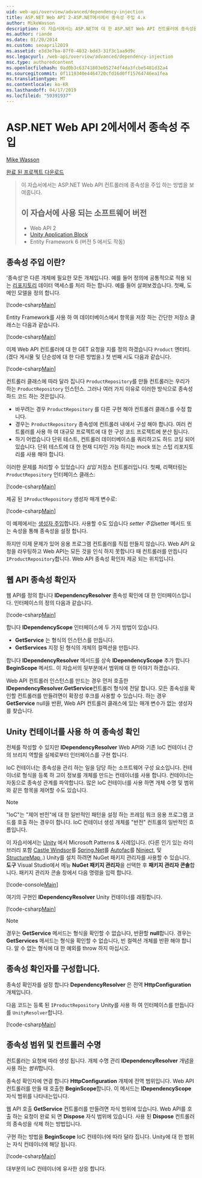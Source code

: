 ```yaml
---
uid: web-api/overview/advanced/dependency-injection
title: ASP.NET Web API 2-ASP.NET에서에서 종속성 주입 4.x
author: MikeWasson
description: 이 자습서에서는 ASP.NET에 대 한 ASP.NET Web API 컨트롤러에 종속성을 주입 하는 방법을 보여 줍니다. 4.x 합니다.
ms.author: riande
ms.date: 01/20/2014
ms.custom: seoapril2019
ms.assetid: e3d3e7ba-87f0-4032-bdd3-31f3c1aa9d9c
msc.legacyurl: /web-api/overview/advanced/dependency-injection
msc.type: authoredcontent
ms.openlocfilehash: 0ad0b3c63741803e05274df4da3fcbe5481d32a4
ms.sourcegitcommit: 0f1119340e4464720cfd16d0ff15764746ea1fea
ms.translationtype: MT
ms.contentlocale: ko-KR
ms.lasthandoff: 04/17/2019
ms.locfileid: "59391937"
---
```

# <a name="dependency-injection-in-aspnet-web-api-2"></a>ASP.NET Web API 2에서에서 종속성 주입

[Mike Wasson](https://github.com/MikeWasson)

[완료 된 프로젝트 다운로드](http://code.msdn.microsoft.com/ASP-NET-Web-API-Tutorial-468ee148)

> 이 자습서에서는 ASP.NET Web API 컨트롤러에 종속성을 주입 하는 방법을 보여줍니다.
> 
> ## <a name="software-versions-used-in-the-tutorial"></a>이 자습서에 사용 되는 소프트웨어 버전
> 
> 
> - Web API 2
> - [Unity Application Block](https://www.nuget.org/packages/Unity/)
> - Entity Framework 6 (버전 5 에서도 작동)


## <a name="what-is-dependency-injection"></a>종속성 주입 이란?

‘종속성’은 다른 개체에 필요한 모든 개체입니다. 예를 들어 정의에 공통적으로 적용 되는 [리포지토리](http://martinfowler.com/eaaCatalog/repository.html) 데이터 액세스를 처리 하는 합니다. 예를 들어 살펴보겠습니다. 첫째, 도메인 모델을 정의 합니다.

[!code-csharp[Main](dependency-injection/samples/sample1.cs)]

Entity Framework를 사용 하 여 데이터베이스에서 항목을 저장 하는 간단한 저장소 클래스는 다음과 같습니다.

[!code-csharp[Main](dependency-injection/samples/sample2.cs)]

이제 Web API 컨트롤러에 대 한 GET 요청을 지를 정의 하겠습니다 `Product` 엔터티. (겠다 게시물 및 단순성에 대 한 다른 방법을.) 첫 번째 시도 다음과 같습니다.

[!code-csharp[Main](dependency-injection/samples/sample3.cs)]

컨트롤러 클래스에 따라 달라 집니다 `ProductRepository`를 만들 컨트롤러는 우리가 하는 `ProductRepository` 인스턴스. 그러나 여러 가지 이유로 이러한 방식으로 종속성 하드 코드 하는 것은입니다.

- 바꾸려는 경우 `ProductRepository` 를 다른 구현 해야 컨트롤러 클래스를 수정 합니다.
- 경우는 `ProductRepository` 종속성에 컨트롤러 내에서 구성 해야 합니다. 여러 컨트롤러를 사용 하 여 대규모 프로젝트에 대 한 구성 코드 프로젝트에 분산 됩니다.
- 하기 어렵습니다 단위 테스트, 컨트롤러 데이터베이스를 쿼리하고도 하드 코딩 되어 있습니다. 단위 테스트에 대 한 현재 디자인 가능 하지는 mock 또는 스텁 리포지토리를 사용 해야 합니다.

이러한 문제를 처리할 수 있었습니다 *삽입* 저장소 컨트롤러입니다. 첫째, 리팩터링는 `ProductRepository` 인터페이스 클래스:

[!code-csharp[Main](dependency-injection/samples/sample4.cs)]

제공 된 `IProductRepository` 생성자 매개 변수로:

[!code-csharp[Main](dependency-injection/samples/sample5.cs)]

이 예제에서는 [생성자 주입](http://www.martinfowler.com/articles/injection.html#FormsOfDependencyInjection)합니다. 사용할 수도 있습니다 *setter 주입*setter 메서드 또는 속성을 통해 종속성을 설정 합니다.

하지만 이제 문제가 있어 응용 프로그램 컨트롤러를 직접 만들지 않습니다. Web API 요청을 라우팅하고 Web API는 모든 것을 인식 하지 못합니다 때 컨트롤러를 만듭니다 `IProductRepository`합니다. Web API 종속성 확인자 제공 되는 위치입니다.

## <a name="the-web-api-dependency-resolver"></a>웹 API 종속성 확인자

웹 API를 정의 합니다 **IDependencyResolver** 종속성 확인에 대 한 인터페이스입니다. 인터페이스의 정의 다음과 같습니다.

[!code-csharp[Main](dependency-injection/samples/sample6.cs)]

합니다 **IDependencyScope** 인터페이스에 두 가지 방법이 있습니다.

- **GetService** 는 형식의 인스턴스를 만듭니다.
- **GetServices** 지정 된 형식의 개체의 컬렉션을 만듭니다.

합니다 **IDependencyResolver** 메서드를 상속 **IDependencyScope** 추가 합니다 **BeginScope** 메서드. 이 자습서의 뒷부분에서 범위에 대 한 이야기 하겠습니다.

Web API 컨트롤러 인스턴스를 만드는 경우 먼저 호출한 **IDependencyResolver.GetService**컨트롤러 형식에 전달 합니다. 모든 종속성을 확인할 컨트롤러를 만들려면이 확장성 후크를 사용할 수 있습니다. 하는 경우 **GetService** null을 반환, Web API 컨트롤러 클래스에 있는 매개 변수가 없는 생성자를 찾습니다.

## <a name="dependency-resolution-with-the-unity-container"></a>Unity 컨테이너를 사용 하 여 종속성 확인

전체를 작성할 수 있지만 **IDependencyResolver** Web API와 기존 IoC 컨테이너 간의 브리지 역할을 실제로부터 인터페이스를 구현 합니다.

IoC 컨테이너는 종속성을 관리 하는 일을 담당 하는 소프트웨어 구성 요소입니다. 컨테이너로 형식을 등록 하 고이 정보를 개체를 만드는 컨테이너를 사용 합니다. 컨테이너는 자동으로 종속성 관계를 파악합니다. 많은 IoC 컨테이너를 사용 하면 개체 수명 및 범위와 같은 항목을 제어할 수도 있습니다.

> [!NOTE]
> "IoC"는 "제어 반전"에 대 한 일반적인 패턴을 설정 하는 프레임 워크 응용 프로그램 코드를 호출 하는 경우이 합니다. IoC 컨테이너 생성 개체를 "반전" 컨트롤의 일반적인 흐름입니다.


이 자습서에서는 [Unity](https://msdn.microsoft.com/library/ff647202.aspx) 에서 Microsoft Patterns &amp; 사례입니다. (다른 인기 있는 라이브러리 포함 [Castle Windsor](http://www.castleproject.org/)를 [Spring.Net](http://www.springframework.net/)를 [Autofac](https://code.google.com/p/autofac/)를 [Ninject](http://www.ninject.org/), 및 [StructureMap ](http://structuremap.github.io/documentation/).) Unity를 설치 하려면 NuGet 패키지 관리자를 사용할 수 있습니다. **도구** Visual Studio에서 메뉴 **NuGet 패키지 관리자**을 선택한 후 **패키지 관리자 콘솔**합니다. 패키지 관리자 콘솔 창에서 다음 명령을 입력 합니다.

[!code-console[Main](dependency-injection/samples/sample7.cmd)]

여기의 구현인 **IDependencyResolver** Unity 컨테이너를 래핑합니다.

[!code-csharp[Main](dependency-injection/samples/sample8.cs)]

> [!NOTE]
> 경우는 **GetService** 메서드는 형식을 확인할 수 없습니다, 반환할 **null**합니다. 경우는 **GetServices** 메서드는 형식을 확인할 수 없습니다, 빈 컬렉션 개체를 반환 해야 합니다. 알 수 없는 형식에 대 한 예외를 throw 하지 마십시오.


## <a name="configuring-the-dependency-resolver"></a>종속성 확인자를 구성합니다.

종속성 확인자를 설정 합니다 **DependencyResolver** 은 전역 **HttpConfiguration** 개체입니다.

다음 코드는 등록 된 `IProductRepository` Unity를 사용 하 여 인터페이스를 만듭니다를 `UnityResolver`합니다.

[!code-csharp[Main](dependency-injection/samples/sample9.cs)]

## <a name="dependency-scope-and-controller-lifetime"></a>종속성 범위 및 컨트롤러 수명

컨트롤러는 요청에 따라 생성 됩니다. 개체 수명 관리 **IDependencyResolver** 개념을 사용 하는 *범위*합니다.

종속성 확인자에 연결 합니다 **HttpConfiguration** 개체에 전역 범위입니다. Web API 컨트롤러를 만들 때 호출한 **BeginScope**합니다. 이 메서드는 **IDependencyScope** 자식 범위를 나타내는입니다.

웹 API 호출 **GetService** 컨트롤러를 만들려면 자식 범위에 있습니다. Web API를 호출 하는 요청이 완료 되 면 **Dispose** 자식 범위에 있습니다. 사용 된 **Dispose** 컨트롤러의 종속성을 삭제 하는 방법입니다.

구현 하는 방법을 **BeginScope** IoC 컨테이너에 따라 달라 집니다. Unity에 대 한 범위는 자식 컨테이너에 해당 됩니다.

[!code-csharp[Main](dependency-injection/samples/sample10.cs)]

대부분의 IoC 컨테이너에 유사한 상응 합니다.
